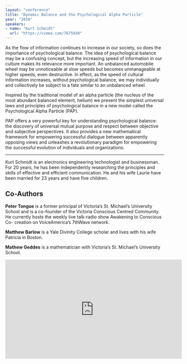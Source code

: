 ```yaml
---
layout: "conference"
title: "Dynamic Balance and the Psychological Alpha Particle"
year: "2010"
speakers:
- name: "Kurt Schmidt"
  url: "https://vimeo.com/7675930"
---
```


As the flow of information continues to increase in our society, so does the
importance of psychological balance. The idea of psychological balance may be
a confusing concept, but the increasing speed of information in our culture
makes its relevance more important. An unbalanced automobile wheel may be
unnoticeable at slow speeds but becomes unmanageable at higher speeds, even
destructive. In effect, as the speed of cultural information increases,
without psychological balance, we may individually and collectively be subject
to a fate similar to an unbalanced wheel.

Inspired by the traditional model of an alpha particle (the nucleus of the
most abundant balanced element, helium) we present the simplest universal laws
and principles of psychological balance in a new model called the
Psychological Alpha Particle (PAP).

PAP offers a very powerful key for understanding psychological balance: the
discovery of universal mutual purpose and respect between objective and
subjective perspectives. It also provides a new mathematical framework for
empowering successful dialogue between apparently opposing views and unleashes
a revolutionary paradigm for empowering the successful evolution of
individuals and organizations.

***

Kurt Schmidt is an electronics engineering technologist and
businessman. For 20 years, he has been independently researching the
principles and skills of effective and efficient communication. He and
his wife Laurie have been married for 23 years and have five children.

## Co-Authors

**Peter Tongue** is a former principal of Victoria’s St. Michael’s University
School and is a co-founder of the Victoria Conscious Centred Community. He
currently hosts the weekly live talk-radio show Awakening to Conscious Co-
creation on VoiceAmerica’s 7thWave network.

**Matthew Barlow** is a Yale Divinity College scholar and lives with his wife
Patricia in Boston.

**Mathew Geddes** is a mathematician with Victoria’s St. Michael’s University
School.

<iframe width="560" height="315" src="https://www.youtube.com/embed/DLspgNIyvDk" title="YouTube video player" frameborder="0" allow="accelerometer; autoplay; clipboard-write; encrypted-media; gyroscope; picture-in-picture; web-share" allowfullscreen></iframe>

[//]: # (Retrieved from https://web.archive.org/web/20210416135337/https://www.ideawave.ca/the-conference/dynamic-balance-and-the-psychological-alpha-particle)